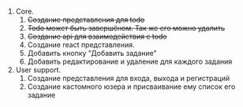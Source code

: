 1. Core.
    1. ~~Создание представления для todo~~
    2. ~~Todo может быть завершёном. Так же его можно удалить~~
    3. ~~Создание api для взаимодействия с todo~~
    4. Создание react представления.
    5. Добавить кнопку "Добавить задание"
    6. Добавить редактирование и удаление для каждого задания
2. User support.
    1. Создание представления для входа, выхода и регистраций
    2. Создание кастомного юзера и присваивание ему список его задание